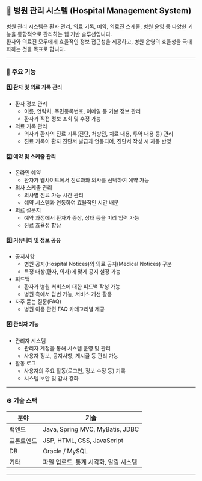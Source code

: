 ## 🏥 병원 관리 시스템 (Hospital Management System)

병원 관리 시스템은 환자 관리, 의료 기록, 예약, 의료진 스케줄, 병원 운영 등 다양한 기능을 통합적으로 관리하는 웹 기반 솔루션입니다.  
환자와 의료진 모두에게 효율적인 정보 접근성을 제공하고, 병원 운영의 효율성을 극대화하는 것을 목표로 합니다.

---

### 🔹 주요 기능

#### 1️⃣ 환자 및 의료 기록 관리
- 환자 정보 관리  
  - 이름, 연락처, 주민등록번호, 이메일 등 기본 정보 관리  
  - 환자가 직접 정보 조회 및 수정 가능
- 의료 기록 관리  
  - 의사가 환자의 진료 기록(진단, 처방전, 치료 내용, 투약 내용 등) 관리  
  - 진료 기록이 환자 진단서 발급과 연동되어, 진단서 작성 시 자동 반영


#### 2️⃣ 예약 및 스케줄 관리
- 온라인 예약  
  - 환자가 웹사이트에서 진료과와 의사를 선택하여 예약 가능
- 의사 스케줄 관리  
  - 의사별 진료 가능 시간 관리  
  - 예약 시스템과 연동하여 효율적인 시간 배분
- 의료 설문지  
  - 예약 과정에서 환자가 증상, 상태 등을 미리 입력 가능  
  - 진료 효율성 향상

#### 3️⃣ 커뮤니티 및 정보 공유
- 공지사항  
  - 병원 공지(Hospital Notices)와 의료 공지(Medical Notices) 구분  
  - 특정 대상(환자, 의사)에 맞게 공지 설정 가능
- 피드백  
  - 환자가 병원 서비스에 대한 피드백 작성 가능  
  - 병원 측에서 답변 가능, 서비스 개선 활용
- 자주 묻는 질문(FAQ)  
  - 병원 이용 관련 FAQ 카테고리별 제공

#### 4️⃣ 관리자 기능
- 관리자 시스템  
  - 관리자 계정을 통해 시스템 운영 및 관리  
  - 사용자 정보, 공지사항, 게시글 등 관리 가능
- 활동 로그  
  - 사용자의 주요 활동(로그인, 정보 수정 등) 기록  
  - 시스템 보안 및 감사 강화

---

### ⚙️ 기술 스택
| 분야       | 기술 |
|------------|------|
| 백엔드     | Java, Spring MVC, MyBatis, JDBC |
| 프론트엔드 | JSP, HTML, CSS, JavaScript |
| DB        | Oracle / MySQL |
| 기타      | 파일 업로드, 통계 시각화, 알림 시스템 |

---
